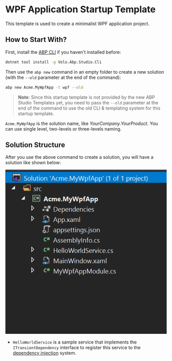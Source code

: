 # WPF Application Startup Template

This template is used to create a minimalist WPF application project.

## How to Start With?

First, install the [ABP CLI](../cli) if you haven't installed before:

````bash
dotnet tool install -g Volo.Abp.Studio.Cli
````

Then use the `abp new` command in an empty folder to create a new solution (with the `--old` parameter at the end of the command):

````bash
abp new Acme.MyWpfApp -t wpf --old
````

> **Note**: Since this startup template is not provided by the new ABP Studio Templates yet, you need to pass the `--old` parameter at the end of the command to use the old CLI & templating system for this startup template.

`Acme.MyWpfApp` is the solution name, like *YourCompany.YourProduct*. You can use single level, two-levels or three-levels naming.

## Solution Structure

After you use the above command to create a solution, you will have a solution like shown below:

![basic-wpf-application-solution](../images/basic-wpf-application-solution.png)

* `HelloWorldService` is a sample service that implements the `ITransientDependency` interface to register this service to the [dependency injection](../framework/fundamentals/dependency-injection.md) system.
